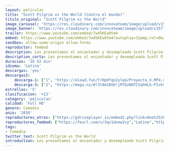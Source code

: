 ```yaml
---
layout: peliculas
title: "Scott Pilgrim vs the World (Contra el mundo)"
titulo_original: "Scott Pilgrim vs the World"
image_carousel: 'https://res.cloudinary.com/innovateam/image/upload/v1577665030/scott-min_ipxd2p.jpg'
image_banner: 'https://res.cloudinary.com/innovateam/image/upload/v1577665030/scott-pilgrim-movie-cuck-min_pfjmjs.jpg'
trailer: https://www.youtube.com/embed/7wd5KEaOtm4
embed: https://www.youtube.com/embed/7wd5KEaOtm4?autoplay=1&amp;rel=0&amp;hd=1&border=0&wmode=opaque&enablejsapi=1&modestbranding=1&controls=1&showinfo=0
sandbox: allow-same-origin allow-forms
reproductor: fembed
description: Les presentamos al encantador y desempleado Scott Pilgrim (Michael Cera), bajista de un grupo garage de lo más corriente, los Sex Bob-omb. Este joven de 22 años acaba de conocer a la chica de sus sueños.. la de verdad. ¿Cuál es el problema a la hora de conquistar a Ramona Flowers (Mary Elizabeth Winstead)? Los siete ex de la chica están decididos a matar a Scott. Scott Pilgrim nunca ha tenido problemas para echarse novia.
description_corta: Les presentamos al encantador y desempleado Scott Pilgrim (Michael Cera), bajista de un grupo garage de lo más corriente, los Sex Bob-omb. Este joven de 22 años acaba de conocer a la chica de sus sueños… la
duracion: '1h 52 min'
idioma: 'Latino'
descargas: 'yes'
descargas2:
    descarga-1: ["1", "https://oload.fun/f/HpHfqo2ylq4/Proyecto_X.MP4.mp4", "https://www.google.com/s2/favicons?domain=openload.co","OpenLoad","https://res.cloudinary.com/imbriitneysam/image/upload/v1541473684/mexico.png", "Latino", "Full HD"]
    descarga-3: ["2", "https://mega.nz/#!3t8m1BSK!jM7QzNHTCVqhHLb-PIvkS8scMyhfkeer1dtiYJLvL34", "https://www.google.com/s2/favicons?domain=mega.nz","Mega","https://res.cloudinary.com/imbriitneysam/image/upload/v1541473684/mexico.png", "Latino", "Full HD"]
estrellas: '5'
clasificacion: '+13'
category: 'peliculas'
calidad: 'Full HD'
genero: Comedia
anio: '2010'
reproductores_otros: ["https://gdriveplayer.io/embed2.php?link=9no%252F6iaecrs2JR5AwMf%252BRwEpZv7Hyqg9NiuZVbbJJDHZmB%252BPBZzuKntDrndbFjDPoWGJvYIDnl%252BWeWvQu85o2fbcmNWH7%252Bk6gVAGI42XTnFwTyCDb47vPWrjRsDfo4oYI%252FGNwzAf%252BVM8W6GcvG4osoKoCafjmDI%252Fzx5qHR32g3OHh5ISWKWzUKtpngjtnYHHcmhXAkr6zMMrankrE30mSP","Latino","https://mstream.press/16cffq0ohepv","Latino"]
reproductores_fembed: ["https://feurl.com/v/3qv1dxmw2vy","Latino","https://feurl.com/v/05olrzenno6","Latino","https://feurl.com/v/8egndu8r6zxqm-e","Latino"]
tags:
- Comedia
twitter_text: Scott Pilgrim vs the World
introduction: Les presentamos al encantador y desempleado Scott Pilgrim (Michael Cera), bajista de un grupo garage de lo más corriente, los Sex Bob-omb. Este joven de 22 años acaba de conocer a la chica de sus sueños… la
---
```



 







